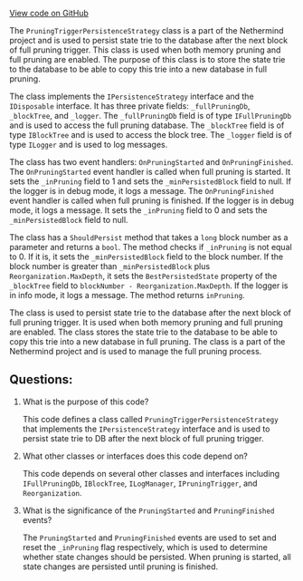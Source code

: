[View code on GitHub](https://github.com/nethermindeth/nethermind/Nethermind.Blockchain/FullPruning/PruningTriggerPersistenceStrategy.cs)

The `PruningTriggerPersistenceStrategy` class is a part of the Nethermind project and is used to persist state trie to the database after the next block of full pruning trigger. This class is used when both memory pruning and full pruning are enabled. The purpose of this class is to store the state trie to the database to be able to copy this trie into a new database in full pruning.

The class implements the `IPersistenceStrategy` interface and the `IDisposable` interface. It has three private fields: `_fullPruningDb`, `_blockTree`, and `_logger`. The `_fullPruningDb` field is of type `IFullPruningDb` and is used to access the full pruning database. The `_blockTree` field is of type `IBlockTree` and is used to access the block tree. The `_logger` field is of type `ILogger` and is used to log messages.

The class has two event handlers: `OnPruningStarted` and `OnPruningFinished`. The `OnPruningStarted` event handler is called when full pruning is started. It sets the `_inPruning` field to 1 and sets the `_minPersistedBlock` field to null. If the logger is in debug mode, it logs a message. The `OnPruningFinished` event handler is called when full pruning is finished. If the logger is in debug mode, it logs a message. It sets the `_inPruning` field to 0 and sets the `_minPersistedBlock` field to null.

The class has a `ShouldPersist` method that takes a `long` block number as a parameter and returns a `bool`. The method checks if `_inPruning` is not equal to 0. If it is, it sets the `_minPersistedBlock` field to the block number. If the block number is greater than `_minPersistedBlock` plus `Reorganization.MaxDepth`, it sets the `BestPersistedState` property of the `_blockTree` field to `blockNumber - Reorganization.MaxDepth`. If the logger is in info mode, it logs a message. The method returns `inPruning`.

The class is used to persist state trie to the database after the next block of full pruning trigger. It is used when both memory pruning and full pruning are enabled. The class stores the state trie to the database to be able to copy this trie into a new database in full pruning. The class is a part of the Nethermind project and is used to manage the full pruning process.
## Questions: 
 1. What is the purpose of this code?
    
    This code defines a class called `PruningTriggerPersistenceStrategy` that implements the `IPersistenceStrategy` interface and is used to persist state trie to DB after the next block of full pruning trigger.

2. What other classes or interfaces does this code depend on?
    
    This code depends on several other classes and interfaces including `IFullPruningDb`, `IBlockTree`, `ILogManager`, `IPruningTrigger`, and `Reorganization`.

3. What is the significance of the `PruningStarted` and `PruningFinished` events?
    
    The `PruningStarted` and `PruningFinished` events are used to set and reset the `_inPruning` flag respectively, which is used to determine whether state changes should be persisted. When pruning is started, all state changes are persisted until pruning is finished.